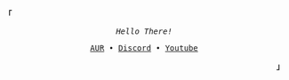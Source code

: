 <p align="left"><strong><samp>「</samp></strong></p>
   <p align="center">
      <samp>
         <em>Hello There!</em>
      </samp><br>
   </p>
   <p align="center">
      <samp>
         <a href="https://aur.archlinux.org/account/ahmadinne" target="_blank">AUR</a> &#8226;
         <a href="https://discord.gg/kQGxmgeza4" target="_blank">Discord</a> &#8226;
         <a href="https://youtube.com/@4hmadinne" target="_blank">Youtube</a>
      </samp>
   </p>
<p align="right"><strong><samp>」</samp></strong></p>

<!-- reference: kizu ( janleigh ) -->
